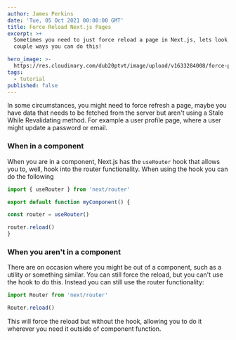 ```yaml
---
author: James Perkins
date: 'Tue, 05 Oct 2021 00:00:00 GMT'
title: Force Reload Next.js Pages
excerpt: >+
  Sometimes you need to just force reload a page in Next.js, lets look at a
  couple ways you can do this! 

hero_image: >-
  https://res.cloudinary.com/dub20ptvt/image/upload/v1633284008/force-page-reload_rqi48d.webp
tags:
  - tutorial
published: false
---
```

In some circumstances, you might need to force refresh a page, maybe you have data that needs to be fetched from the server but aren't using a Stale While Revalidating method. For example a user profile page, where a user might update a password or email.

### When in a component

When you are in a component, Next.js has the `useRouter` hook that allows you to, well, hook into the router functionality. When using the hook you can do the following

```javascript
import { useRouter } from 'next/router'

export default function myComponent() {

const router = useRouter()

router.reload()
}
```

### When you aren't in a component

There are on occasion where you might be out of a component, such as a utility or something similar. You can still force the reload, but you can't use the hook to do this. Instead you can still use the router functionality:

```javascript
import Router from 'next/router'

Router.reload()
```

This will force the reload but without the hook, allowing you to do it wherever you need it outside of component function.
